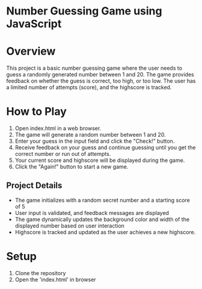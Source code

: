 # Number Guessing Game using JavaScript

# Overview
This project is a basic number guessing game where the user needs to guess a randomly generated number between 1 and 20. The game provides feedback on whether the guess is correct, too high, or too low. The user has a limited number of attempts (score), and the highscore is tracked.

# How to Play
1. Open index.html in a web browser.
2. The game will generate a random number between 1 and 20.
3. Enter your guess in the input field and click the "Check!" button.
4. Receive feedback on your guess and continue guessing until you get the correct number or run out of attempts.
5. Your current score and highscore will be displayed during the game.
6. Click the "Again!" button to start a new game.

## Project Details

- The game initializes with a random secret number and a starting score of 5
- User input is validated, and feedback messages are displayed
- The game dynamically updates the background color and width of the displayed number based on user interaction
- Highscore is tracked and updated as the user achieves a new highscore.



# Setup
1. Clone the repository
2. Open the 'index.html' in browser
